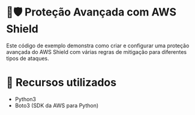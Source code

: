 # 💂🛡️ Proteção Avançada com AWS Shield
Este código de exemplo demonstra como criar e configurar uma proteção avançada do AWS Shield com várias regras de mitigação para diferentes tipos de ataques.


# 🔨 Recursos utilizados

- Python3
- Boto3 (SDK da AWS para Python)
